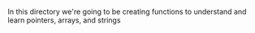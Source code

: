 In this directory we're going to be creating functions to understand and learn pointers, arrays, and strings
